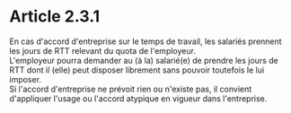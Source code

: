 # Article 2.3.1

  
En cas d'accord d'entreprise sur le temps de travail, les salariés prennent les jours de RTT relevant du quota de l'employeur.  
L'employeur pourra demander au (à la) salarié(e) de prendre les jours de RTT dont il (elle) peut disposer librement sans pouvoir toutefois le lui imposer.  
Si l'accord d'entreprise ne prévoit rien ou n'existe pas, il convient d'appliquer l'usage ou l'accord atypique en vigueur dans l'entreprise.

